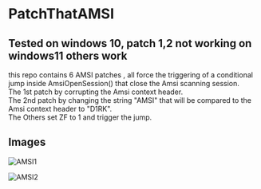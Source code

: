 # PatchThatAMSI  
## Tested on windows 10, patch 1,2 not working on windows11 others work
this repo contains 6 AMSI patches , all force the triggering of a conditional jump inside AmsiOpenSession()  that close the Amsi scanning session.   
The 1st patch by corrupting the Amsi context header.  
The 2nd patch by changing the string "AMSI" that will be compared to the Amsi context header to "D1RK".  
The Others set ZF to 1 and trigger the jump.

## Images
![AMSI1](https://user-images.githubusercontent.com/110354855/197331910-829816a0-a7a0-4cda-b72e-ab05f2692a64.png)

![AMSI2](https://user-images.githubusercontent.com/110354855/197331928-8bc98ecb-0b03-498e-a756-83288db40a90.png)
